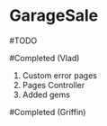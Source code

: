 # GarageSale

#TODO


#Completed (Vlad)
1. Custom error pages
2. Pages Controller
3. Added gems

#Completed (Griffin)
